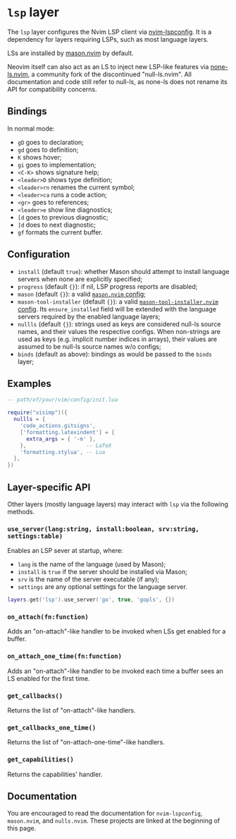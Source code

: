# `lsp` layer

The `lsp` layer configures the Nvim LSP client via
[nvim-lspconfig](https://github.com/neovim/nvim-lspconfig). It is a dependency
for layers requiring LSPs, such as most language layers.

LSs are installed by [mason.nvim](https://github.com/williamboman/mason.nvim)
by default.

Neovim itself can also act as an LS to inject new LSP-like features via
[none-ls.nvim](https://github.com/nvimtools/none-ls.nvim), a community fork of
the discontinued "null-ls.nvim". All documentation and code still refer to
null-ls, as none-ls does not rename its API for compatibility concerns.

## Bindings

In normal mode:

- `gD` goes to declaration;
- `gd` goes to definition;
- `K` shows hover;
- `gi` goes to implementation;
- `<C-K>` shows signature help;
- `<leader>D` shows type definition;
- `<leader>rn` renames the current symbol;
- `<leader>ca` runs a code action;
- `<gr>` goes to references;
- `<leader>e` show line diagnostics;
- `[d` goes to previous diagnostic;
- `]d` does to next diagnostic;
- `gf` formats the current buffer.

## Configuration

- `install` (default `true`): whether Mason should attempt to install language
  servers when none are explicitly specified;
- `progress` (default `{}`): if nil, LSP progress reports are disabled;
- `mason` (default `{}`): a valid [`mason.nvim` config](https://github.com/williamboman/mason.nvim?tab=readme-ov-file#configuration);
- `mason-tool-installer` (default `{}`): a valid [`mason-tool-installer.nvim`
   config](https://github.com/WhoIsSethDaniel/mason-tool-installer.nvim#configuration).
   Its `ensure_installed` field will be extended with the language servers
   required by the enabled language layers;
- `nullls` (default `{}`): strings used as keys are considered null-ls source
  names, and their values the respective configs. When non-strings are used as
  keys (e.g. implicit number indices in arrays), their values are assumed to be
  null-ls source names w/o configs;
- `binds` (default as above): bindings as would be passed to the `binds` layer;

## Examples

```lua
-- path/of/your/vim/config/init.lua

require("visimp")({
  nullls = {
    'code_actions.gitsigns',
    ['formatting.latexindent'] = {
      extra_args = { '-m' },
    },                   -- LaTeX
    'formatting.stylua', -- Lua
  },
})
```

## Layer-specific API

Other layers (mostly language layers) may interact with `lsp` via the
following methods.

### `use_server(lang:string, install:boolean, srv:string, settings:table)`

Enables an LSP sever at startup, where:

- `lang` is the name of the language (used by Mason);
- `install` is `true` if the server should be installed via Mason;
- `srv` is the name of the server executable (if any);
- `settings` are any optional settings for the language server.

```lua
layers.get('lsp').use_server('go', true, 'gopls', {})
```

### `on_attach(fn:function)`

Adds an "on-attach"-like handler to be invoked when LSs get enabled for a
buffer.

### `on_attach_one_time(fn:function)`

Adds an "on-attach"-like handler to be invoked each time a buffer sees an LS
enabled for the first time.

### `get_callbacks()`

Returns the list of "on-attach"-like handlers.

### `get_callbacks_one_time()`

Returns the list of "on-attach-one-time"-like handlers.

### `get_capabilities()`

Returns the capabilities' handler.

## Documentation

You are encouraged to read the documentation for `nvim-lspconfig`, `mason.nvim`,
and `nulls.nvim`. These projects are linked at the beginning of this page.
